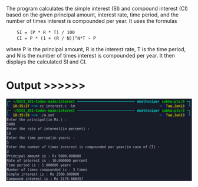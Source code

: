 The program calculates the simple interest (SI) and compound interest (CI) based on the given principal amount, interest rate, time period, and the number of times interest is compounded per year. It uses the formulas

        SI = (P * R * T) / 100 
        CI = P * (1 + (R / N))^N*T - P

where P is the principal amount, R is the interest rate, T is the time period, and N is the number of times interest is compounded per year. It then displays the calculated SI and CI.

# Output >>>>>>

![](output_image.png)
